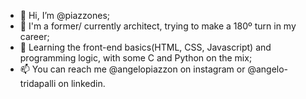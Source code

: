 - 👋 Hi, I’m @piazzones;
- 👀 I'm a former/ currently architect, trying to make a 180º turn in my career;
- 🌱 Learning the front-end basics(HTML, CSS, Javascript) and programming logic, with some C and Python on the mix;
- 📫 You can reach me @angelopiazzon on instagram or @angelo-tridapalli on linkedin. 

<!---
piazzones/piazzones is a ✨ special ✨ repository because its `README.md` (this file) appears on your GitHub profile.
You can click the Preview link to take a look at your changes.
--->
